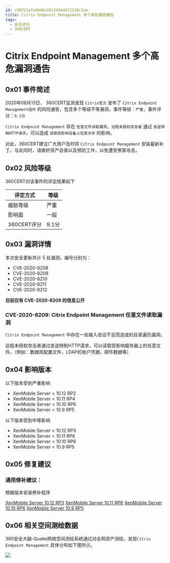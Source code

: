 ```yaml
---
id: c90721afed448a76134344672230c3ae
title: Citrix Endpoint Management 多个高危漏洞通告
tags: 
  - 安全资讯
  - 360CERT
---
```


# Citrix Endpoint Management 多个高危漏洞通告

0x01 事件简述
---------


2020年08月13日， 360CERT监测发现 `Citrix官方` 发布了 `Citrix Endpoint Management组件` 的风险通告，包含多个等级不等漏洞，事件等级：`严重`，事件评分：`9.1分`


`Citrix Endpoint Management` 存在 `任意文件读取漏洞`，`远程未授权攻击者` 通过 `发送特制HTTP请求`，可以造成 `读取受影响设备上任意文件` 的影响。


对此，360CERT建议广大用户及时将 `Citrix Endpoint Management` 安装最新补丁。与此同时，请做好资产自查以及预防工作，以免遭受黑客攻击。


0x02 风险等级
---------


360CERT对该事件的评定结果如下




| 评定方式 | 等级 |
| --- | --- |
| 威胁等级 | 严重 |
| 影响面 | 一般 |
| 360CERT评分 | 9.1分 |


0x03 漏洞详情
---------


本次安全更新共计 5 处漏洞，编号分别为：


* CVE-2020-8208
* CVE-2020-8209
* CVE-2020-8210
* CVE-2020-8211
* CVE-2020-8212


**目前仅有 CVE-2020-8209 的信息公开**


### CVE-2020-8209: Citrix Endpoint Management 任意文件读取漏洞


`Citrix Endpoint Management` 中存在一处输入验证不足而造成的目录遍历漏洞。


远程未授权攻击者通过发送特制HTTP请求，可以读取受影响服务器上的任意文件。（例如：数据库配置文件，LDAP的账户凭据，邮件数据等）


0x04 影响版本
---------


以下版本受到严重影响


* XenMobile Server < 10.12 RP2
* XenMobile Server < 10.11 RP4
* XenMobile Server < 10.10 RP6
* XenMobile Server < 10.9 RP5


以下版本受到中等影响


* XenMobile Server < 10.12 RP3
* XenMobile Server < 10.11 RP6
* XenMobile Server < 10.10 RP6
* XenMobile Server < 10.9 RP5


0x05 修复建议
---------


### 通用修补建议：


根据版本安装修补程序


[XenMobile Server 10.12 RP3](https://support.citrix.com/article/CTX277473)
[XenMobile Server 10.11 RP6](https://support.citrix.com/article/CTX277698)
[XenMobile Server 10.10 RP6](https://support.citrix.com/article/CTX279101)
[XenMobile Server 10.9 RP5](https://support.citrix.com/article/CTX279098)


0x06 相关空间测绘数据
-------------


360安全大脑-Quake网络空间测绘系统通过对全网资产测绘，发现`Citrix Endpoint Management` 具体分布如下图所示。


![](https://p403.ssl.qhimgs4.com/t018bc1e968469e846e.png)


